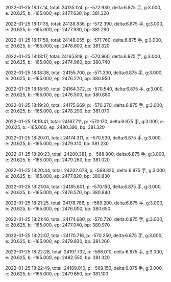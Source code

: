 2022-01-25 18:17:14, total: 24135.124, p: -572.930, delta:6.875 手, g:3.000, e: 20.625, b: -165.000, ep: 2477.630, bp: 381.320

2022-01-25 18:17:35, total: 24138.836, p: -572.390, delta:6.875 手, g:3.000, e: 20.625, b: -165.000, ep: 2477.930, bp: 381.290

2022-01-25 18:17:56, total: 24146.055, p: -571.760, delta:6.875 手, g:3.000, e: 20.625, b: -165.000, ep: 2478.800, bp: 381.320

2022-01-25 18:18:17, total: 24165.819, p: -570.960, delta:6.875 手, g:3.000, e: 20.625, b: -165.000, ep: 2474.960, bp: 380.740

2022-01-25 18:18:38, total: 24155.700, p: -571.330, delta:6.875 手, g:3.000, e: 20.625, b: -165.000, ep: 2476.270, bp: 380.950

2022-01-25 18:18:59, total: 24164.372, p: -570.540, delta:6.875 手, g:3.000, e: 20.625, b: -165.000, ep: 2476.500, bp: 380.880

2022-01-25 18:19:20, total: 24175.669, p: -570.270, delta:6.875 手, g:3.000, e: 20.625, b: -165.000, ep: 2478.290, bp: 381.070

2022-01-25 18:19:41, total: 24167.711, p: -570.170, delta:6.875 手, g:3.000, e: 20.625, b: -165.000, ep: 2480.390, bp: 381.320

2022-01-25 18:20:01, total: 24174.311, p: -570.530, delta:6.875 手, g:3.000, e: 20.625, b: -165.000, ep: 2479.310, bp: 381.230

2022-01-25 18:20:23, total: 24200.381, p: -568.900, delta:6.875 手, g:3.000, e: 20.625, b: -165.000, ep: 2479.260, bp: 381.020

2022-01-25 18:20:44, total: 24202.678, p: -568.820, delta:6.875 手, g:3.000, e: 20.625, b: -165.000, ep: 2477.820, bp: 380.830

2022-01-25 18:21:04, total: 24185.601, p: -570.150, delta:6.875 手, g:3.000, e: 20.625, b: -165.000, ep: 2476.570, bp: 380.840

2022-01-25 18:21:25, total: 24176.786, p: -569.200, delta:6.875 手, g:3.000, e: 20.625, b: -165.000, ep: 2476.000, bp: 380.650

2022-01-25 18:21:46, total: 24174.680, p: -570.720, delta:6.875 手, g:3.000, e: 20.625, b: -165.000, ep: 2477.040, bp: 380.970

2022-01-25 18:22:07, total: 24170.716, p: -570.250, delta:6.875 手, g:3.000, e: 20.625, b: -165.000, ep: 2479.830, bp: 381.260

2022-01-25 18:22:28, total: 24197.732, p: -568.010, delta:6.875 手, g:3.000, e: 20.625, b: -165.000, ep: 2482.550, bp: 381.320

2022-01-25 18:22:49, total: 24189.010, p: -569.150, delta:6.875 手, g:3.000, e: 20.625, b: -165.000, ep: 2479.650, bp: 381.100